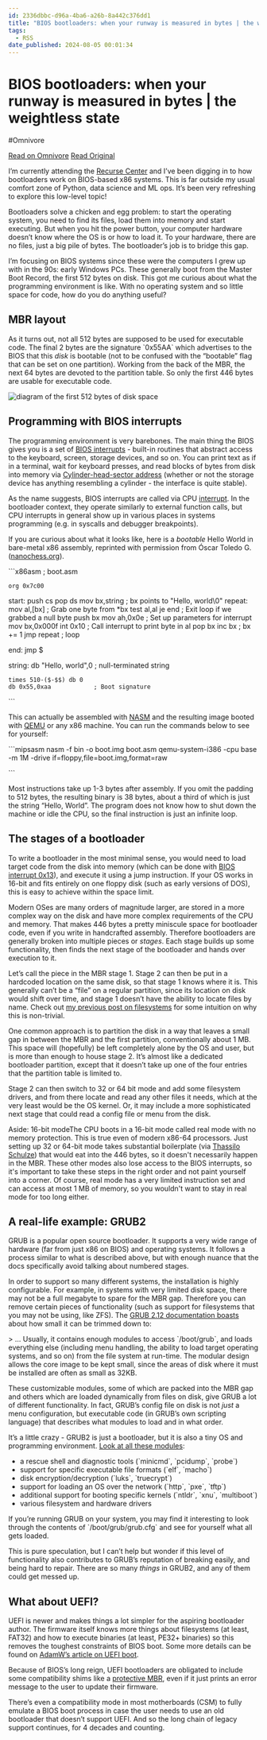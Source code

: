 ```yaml
---
id: 2336dbbc-d96a-4ba6-a26b-8a442c376dd1
title: "BIOS bootloaders: when your runway is measured in bytes | the weightless state"
tags:
  - RSS
date_published: 2024-08-05 00:01:34
---
```


# BIOS bootloaders: when your runway is measured in bytes | the weightless state
#Omnivore

[Read on Omnivore](https://omnivore.app/me/bios-bootloaders-when-your-runway-is-measured-in-bytes-the-weigh-19120c0127b)
[Read Original](https://metavee.github.io/blog/technical/2024/08/05/bios-boot.html)



I’m currently attending the [Recurse Center](https:&#x2F;&#x2F;www.recurse.com&#x2F;) and I’ve been digging in to how bootloaders work on BIOS-based x86 systems. This is far outside my usual comfort zone of Python, data science and ML ops. It’s been very refreshing to explore this low-level topic!

Bootloaders solve a chicken and egg problem: to start the operating system, you need to find its files, load them into memory and start executing. But when you hit the power button, your computer hardware doesn’t know where the OS is or how to load it. To your hardware, there are no files, just a big pile of bytes. The bootloader’s job is to bridge this gap.

I’m focusing on BIOS systems since these were the computers I grew up with in the 90s: early Windows PCs. These generally boot from the Master Boot Record, the first 512 bytes on disk. This got me curious about what the programming environment is like. With no operating system and so little space for code, how do you do anything useful?

## MBR layout

As it turns out, not all 512 bytes are supposed to be used for executable code. The final 2 bytes are the signature &#x60;0x55AA&#x60; which advertises to the BIOS that this _disk_ is bootable (not to be confused with the “bootable” flag that can be set on one partition). Working from the back of the MBR, the next 64 bytes are devoted to the partition table. So only the first 446 bytes are usable for executable code.

![diagram of the first 512 bytes of disk space](https:&#x2F;&#x2F;proxy-prod.omnivore-image-cache.app&#x2F;0x0,sQo_gx9BpExvVXBNa7hw_FZ1XqhT-yjA0FKwQ3yB8nYo&#x2F;https:&#x2F;&#x2F;metavee.github.io&#x2F;blog&#x2F;images&#x2F;bios-boot&#x2F;mbr.svg) 

## Programming with BIOS interrupts

The programming environment is very barebones. The main thing the BIOS gives you is a set of [BIOS interrupts](https:&#x2F;&#x2F;en.wikipedia.org&#x2F;wiki&#x2F;BIOS%5Finterrupt%5Fcall) \- built-in routines that abstract access to the keyboard, screen, storage devices, and so on. You can print text as if in a terminal, wait for keyboard presses, and read blocks of bytes from disk into memory via [Cylinder-head-sector address](https:&#x2F;&#x2F;en.wikipedia.org&#x2F;wiki&#x2F;Cylinder-head-sector) (whether or not the storage device has anything resembling a cylinder - the interface is quite stable).

As the name suggests, BIOS interrupts are called via CPU [interrupt](https:&#x2F;&#x2F;en.wikipedia.org&#x2F;wiki&#x2F;Interrupt). In the bootloader context, they operate similarly to external function calls, but CPU interrupts in general show up in various places in systems programming (e.g. in syscalls and debugger breakpoints).

If you are curious about what it looks like, here is a _bootable_ Hello World in bare-metal x86 assembly, reprinted with permission from Óscar Toledo G. ([nanochess.org](https:&#x2F;&#x2F;nanochess.org&#x2F;)).

&#x60;&#x60;&#x60;x86asm
; boot.asm

    org 0x7c00
start:
    push cs
    pop ds
    mov bx,string           ; bx points to &quot;Hello, world\0&quot;
repeat:
    mov al,[bx]             ; Grab one byte from *bx
    test al,al
    je end                  ; Exit loop if we grabbed a null byte
    push bx
    mov ah,0x0e             ; Set up parameters for interrupt
    mov bx,0x000f
    int 0x10                ; Call interrupt to print byte in al
    pop bx
    inc bx                  ; bx +&#x3D; 1
    jmp repeat              ; loop

end:
    jmp $

string:
    db &quot;Hello, world&quot;,0     ; null-terminated string

    times 510-($-$$) db 0
    db 0x55,0xaa            ; Boot signature


&#x60;&#x60;&#x60;

This can actually be assembled with [NASM](https:&#x2F;&#x2F;www.nasm.us&#x2F;) and the resulting image booted with [QEMU](https:&#x2F;&#x2F;www.qemu.org&#x2F;) or any x86 machine. You can run the commands below to see for yourself:

&#x60;&#x60;&#x60;mipsasm
nasm -f bin -o boot.img boot.asm
qemu-system-i386 -cpu base -m 1M -drive if&#x3D;floppy,file&#x3D;boot.img,format&#x3D;raw

&#x60;&#x60;&#x60;

Most instructions take up 1-3 bytes after assembly. If you omit the padding to 512 bytes, the resulting binary is 38 bytes, about a third of which is just the string “Hello, World”. The program does not know how to shut down the machine or idle the CPU, so the final instruction is just an infinite loop.

## The stages of a bootloader

To write a bootloader in the most minimal sense, you would need to load target code from the disk into memory (which can be done with [BIOS interrupt 0x13](https:&#x2F;&#x2F;en.wikipedia.org&#x2F;wiki&#x2F;INT%5F13H)), and execute it using a jump instruction. If your OS works in 16-bit and fits entirely on one floppy disk (such as early versions of DOS), this is easy to achieve within the space limit.

Modern OSes are many orders of magnitude larger, are stored in a more complex way on the disk and have more complex requirements of the CPU and memory. That makes 446 bytes a pretty miniscule space for bootloader code, even if you write in handcrafted assembly. Therefore bootloaders are generally broken into multiple pieces or _stages_. Each stage builds up some functionality, then finds the next stage of the bootloader and hands over execution to it.

Let’s call the piece in the MBR stage 1\. Stage 2 can then be put in a hardcoded location on the same disk, so that stage 1 knows where it is. This generally can’t be a “file” on a regular partition, since its location on disk would shift over time, and stage 1 doesn’t have the ability to locate files by name. Check out [my previous post on filesystems](https:&#x2F;&#x2F;metavee.github.io&#x2F;blog&#x2F;technical&#x2F;2024&#x2F;07&#x2F;24&#x2F;when-has-my-filesystem-actually-mattered.html) for some intuition on why this is non-trivial.

One common approach is to partition the disk in a way that leaves a small gap in between the MBR and the first partition, conventionally about 1 MB. This space will (hopefully) be left completely alone by the OS and user, but is more than enough to house stage 2\. It’s almost like a dedicated bootloader partition, except that it doesn’t take up one of the four entries that the partition table is limited to.

Stage 2 can then switch to 32 or 64 bit mode and add some filesystem drivers, and from there locate and read any other files it needs, which at the very least would be the OS kernel. Or, it may include a more sophisticated next stage that could read a config file or menu from the disk.

Aside: 16-bit modeThe CPU boots in a 16-bit mode called real mode with no memory protection. This is true even of modern x86-64 processors. Just setting up 32 or 64-bit mode takes substantial boilerplate (via [Thassilo Schulze](https:&#x2F;&#x2F;thasso.xyz&#x2F;2024&#x2F;07&#x2F;13&#x2F;setting-up-an-x86-cpu.html)) that would eat into the 446 bytes, so it doesn&#39;t necessarily happen in the MBR. These other modes also lose access to the BIOS interrupts, so it&#39;s important to take these steps in the right order and not paint yourself into a corner. Of course, real mode has a very limited instruction set and can access at most 1 MB of memory, so you wouldn&#39;t want to stay in real mode for too long either. 

## A real-life example: GRUB2

GRUB is a popular open source bootloader. It supports a very wide range of hardware (far from just x86 on BIOS) and operating systems. It follows a process similar to what is described above, but with enough nuance that the docs specifically avoid talking about numbered stages.

In order to support so many different systems, the installation is highly configurable. For example, in systems with very limited disk space, there may not be a full megabyte to spare for the MBR gap. Therefore you can remove certain pieces of functionality (such as support for filesystems that you may not be using, like ZFS). The [GRUB 2.12 documentation boasts](https:&#x2F;&#x2F;www.gnu.org&#x2F;software&#x2F;grub&#x2F;manual&#x2F;grub&#x2F;grub.html#Images) about how small it can be trimmed down to:

&gt; … Usually, it contains enough modules to access &#x60;&#x2F;boot&#x2F;grub&#x60;, and loads everything else (including menu handling, the ability to load target operating systems, and so on) from the file system at run-time. The modular design allows the core image to be kept small, since the areas of disk where it must be installed are often as small as 32KB.

These customizable modules, some of which are packed into the MBR gap and others which are loaded dynamically from files on disk, give GRUB a lot of different functionality. In fact, GRUB’s config file on disk is not _just_ a menu configuration, but executable code (in GRUB’s own scripting language) that describes what modules to load and in what order.

It’s a little crazy - GRUB2 is just a bootloader, but it is also a tiny OS and programming environment. [Look at all these modules](https:&#x2F;&#x2F;www.linux.org&#x2F;threads&#x2F;understanding-the-various-grub-modules.11142&#x2F;):

* a rescue shell and diagnostic tools (&#x60;minicmd&#x60;, &#x60;pcidump&#x60;, &#x60;probe&#x60;)
* support for specific executable file formats (&#x60;elf&#x60;, &#x60;macho&#x60;)
* disk encryption&#x2F;decryption (&#x60;luks&#x60;, &#x60;truecrypt&#x60;)
* support for loading an OS over the network (&#x60;http&#x60;, &#x60;pxe&#x60;, &#x60;tftp&#x60;)
* additional support for booting specific kernels (&#x60;ntldr&#x60;, &#x60;xnu&#x60;, &#x60;multiboot&#x60;)
* various filesystem and hardware drivers

If you’re running GRUB on your system, you may find it interesting to look through the contents of &#x60;&#x2F;boot&#x2F;grub&#x2F;grub.cfg&#x60; and see for yourself what all gets loaded.

This is pure speculation, but I can’t help but wonder if this level of functionality also contributes to GRUB’s reputation of breaking easily, and being hard to repair. There are so many _things_ in GRUB2, and any of them could get messed up.

## What about UEFI?

UEFI is newer and makes things a lot simpler for the aspiring bootloader author. The firmware itself knows more things about filesystems (at least, FAT32) and how to execute binaries (at least, PE32+ binaries) so this removes the toughest constraints of BIOS boot. Some more details can be found on [AdamW’s article on UEFI boot](https:&#x2F;&#x2F;www.happyassassin.net&#x2F;posts&#x2F;2014&#x2F;01&#x2F;25&#x2F;uefi-boot-how-does-that-actually-work-then&#x2F;).

Because of BIOS’s long reign, UEFI bootloaders are obligated to include some compatibility shims like a [protective MBR](https:&#x2F;&#x2F;en.wikipedia.org&#x2F;wiki&#x2F;GUID%5FPartition%5FTable#PROTECTIVE-MBR), even if it just prints an error message to the user to update their firmware.

There’s even a compatibility mode in most motherboards (CSM) to fully emulate a BIOS boot process in case the user needs to use an old bootloader that doesn’t support UEFI. And so the long chain of legacy support continues, for 4 decades and counting.